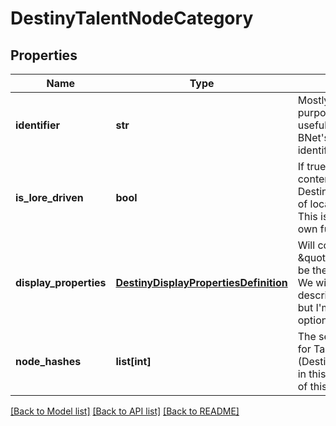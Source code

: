# DestinyTalentNodeCategory

## Properties
Name | Type | Description | Notes
------------ | ------------- | ------------- | -------------
**identifier** | **str** | Mostly just for debug purposes, but if you find it useful you can have it. This is BNet&#39;s manually created identifier for this category. | [optional] 
**is_lore_driven** | **bool** | If true, we found the localized content in a related DestinyLoreDefinition instead of local BNet localization files. This is mostly for ease of my own future investigations. | [optional] 
**display_properties** | [**DestinyDisplayPropertiesDefinition**](DestinyDisplayPropertiesDefinition.md) | Will contain at least the \&quot;name\&quot;, which will be the title of the category. We will likely not have description and an icon yet, but I&#39;m going to keep my options open. | [optional] 
**node_hashes** | **list[int]** | The set of all hash identifiers for Talent Nodes (DestinyTalentNodeDefinition) in this Talent Grid that are part of this Category. | [optional] 

[[Back to Model list]](../README.md#documentation-for-models) [[Back to API list]](../README.md#documentation-for-api-endpoints) [[Back to README]](../README.md)


